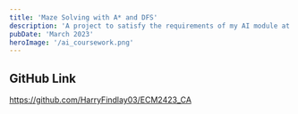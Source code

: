 ```yaml
---
title: 'Maze Solving with A* and DFS'
description: 'A project to satisfy the requirements of my AI module at University'
pubDate: 'March 2023'
heroImage: '/ai_coursework.png'
---
```


## GitHub Link
https://github.com/HarryFindlay03/ECM2423_CA
